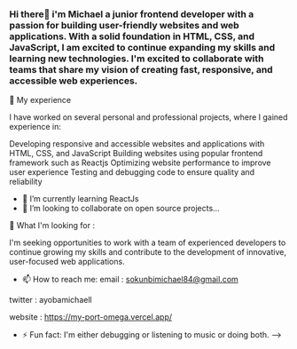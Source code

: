 ### Hi there👋 i'm Michael a junior frontend developer with a passion for building user-friendly websites and web applications. With a solid foundation in HTML, CSS, and JavaScript, I am excited to continue expanding my skills and learning new technologies. I'm excited to collaborate with teams that share my vision of creating fast, responsive, and accessible web experiences.


🔭 My experience

I have worked on several personal and professional projects, where I gained experience in:

Developing responsive and accessible websites and applications with HTML, CSS, and JavaScript
Building websites using popular frontend framework such as Reactjs
Optimizing website performance to improve user experience
Testing and debugging code to ensure quality and reliability

- 🌱 I’m currently learning ReactJs
- 👯 I’m looking to collaborate on open source projects...


🚀 What I'm looking for :


I'm seeking opportunities to work with a team of experienced developers to continue growing my skills and contribute to the development of innovative, user-focused web applications.
- 📫 How to reach me:
email : sokunbimichael84@gmail.com 

twitter : ayobamichaell

website : https://my-port-omega.vercel.app/
- ⚡ Fun fact: I'm either debugging or listening to music or doing both.
-->

